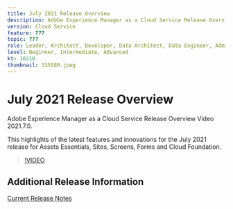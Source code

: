 ```yaml
---
title: July 2021 Release Overview
description: Adobe Experience Manager as a Cloud Service Release Overview Video 2021.7.0.
version: Cloud Service
feature: ???
topic: ???
role: Leader, Architect, Developer, Data Architect, Data Engineer, Admin, User
level: Beginner, Intermediate, Advanced
kt: 10210
thumbnail: 335580.jpeg
---
```


# July 2021 Release Overview

Adobe Experience Manager as a Cloud Service Release Overview Video 2021.7.0.

This highlights of the latest features and innovations for the July 2021 release for Assets Essentials, Sites, Screens, Forms and Cloud Foundation.

>[!VIDEO](https://video.tv.adobe.com/v/335580/?quality=12&learn=on)

## Additional Release Information
[Current Release Notes](https://experienceleague.adobe.com/docs/experience-manager-cloud-service/content/release-notes/home.html)
